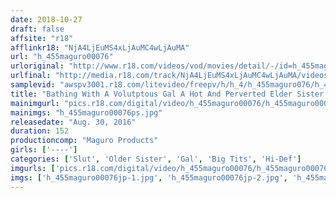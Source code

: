 ```yaml
---
date: 2018-10-27
draft: false
affsite: "r18"
afflinkr18: "NjA4LjEuMS4xLjAuMC4wLjAuMA"
url: "h_455maguro00076"
urloriginal: "http://www.r18.com/videos/vod/movies/detail/-/id=h_455maguro00076"
urlfinal: "http://media.r18.com/track/NjA4LjEuMS4xLjAuMC4wLjAuMA/videos/vod/movies/detail/-/id=h_455maguro00076"
samplevid: "awspv3001.r18.com/litevideo/freepv/h/h_4/h_455maguro076/h_455maguro076_dmb_w.mp4"
title: "Bathing With A Volutptous Gal A Hot And Perverted Elder Sister And Some Horny Men Nina Nishimura"
mainimgurl: "pics.r18.com/digital/video/h_455maguro00076/h_455maguro00076ps.jpg"
mainimgs: "h_455maguro00076ps.jpg"
releasedate: "Aug. 30, 2016"
duration: 152
productioncomp: "Maguro Products"
girls: ['----']
categories: ['Slut', 'Older Sister', 'Gal', 'Big Tits', 'Hi-Def']
imgurls: ['pics.r18.com/digital/video/h_455maguro00076/h_455maguro00076jp-1.jpg', 'pics.r18.com/digital/video/h_455maguro00076/h_455maguro00076jp-2.jpg', 'pics.r18.com/digital/video/h_455maguro00076/h_455maguro00076jp-3.jpg', 'pics.r18.com/digital/video/h_455maguro00076/h_455maguro00076jp-4.jpg', 'pics.r18.com/digital/video/h_455maguro00076/h_455maguro00076jp-5.jpg', 'pics.r18.com/digital/video/h_455maguro00076/h_455maguro00076jp-6.jpg', 'pics.r18.com/digital/video/h_455maguro00076/h_455maguro00076jp-7.jpg', 'pics.r18.com/digital/video/h_455maguro00076/h_455maguro00076jp-8.jpg', 'pics.r18.com/digital/video/h_455maguro00076/h_455maguro00076jp-9.jpg', 'pics.r18.com/digital/video/h_455maguro00076/h_455maguro00076jp-10.jpg', 'pics.r18.com/digital/video/h_455maguro00076/h_455maguro00076jp-11.jpg', 'pics.r18.com/digital/video/h_455maguro00076/h_455maguro00076jp-12.jpg', 'pics.r18.com/digital/video/h_455maguro00076/h_455maguro00076jp-13.jpg', 'pics.r18.com/digital/video/h_455maguro00076/h_455maguro00076jp-14.jpg', 'pics.r18.com/digital/video/h_455maguro00076/h_455maguro00076jp-15.jpg', 'pics.r18.com/digital/video/h_455maguro00076/h_455maguro00076jp-16.jpg', 'pics.r18.com/digital/video/h_455maguro00076/h_455maguro00076jp-17.jpg', 'pics.r18.com/digital/video/h_455maguro00076/h_455maguro00076jp-18.jpg', 'pics.r18.com/digital/video/h_455maguro00076/h_455maguro00076jp-19.jpg', 'pics.r18.com/digital/video/h_455maguro00076/h_455maguro00076jp-20.jpg']
imgs: ['h_455maguro00076jp-1.jpg', 'h_455maguro00076jp-2.jpg', 'h_455maguro00076jp-3.jpg', 'h_455maguro00076jp-4.jpg', 'h_455maguro00076jp-5.jpg', 'h_455maguro00076jp-6.jpg', 'h_455maguro00076jp-7.jpg', 'h_455maguro00076jp-8.jpg', 'h_455maguro00076jp-9.jpg', 'h_455maguro00076jp-10.jpg', 'h_455maguro00076jp-11.jpg', 'h_455maguro00076jp-12.jpg', 'h_455maguro00076jp-13.jpg', 'h_455maguro00076jp-14.jpg', 'h_455maguro00076jp-15.jpg', 'h_455maguro00076jp-16.jpg', 'h_455maguro00076jp-17.jpg', 'h_455maguro00076jp-18.jpg', 'h_455maguro00076jp-19.jpg', 'h_455maguro00076jp-20.jpg']
---
```

